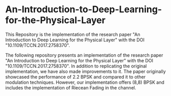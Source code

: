 # An-Introduction-to-Deep-Learning-for-the-Physical-Layer
This Repository is the implementation of the research paper "An Introduction to Deep Learning for the Physical Layer" with the DOI "10.1109/TCCN.2017.2758370".  



The following repository presents an implementation of the research paper "An Introduction to Deep Learning for the Physical Layer" with the DOI "10.1109/TCCN.2017.2758370". In addition to replicating the original implementation, we have also made improvements to it. The paper originally showcased the performance of 2.2 BPSK and compared it to other modulation techniques. However, our implementation offers (8,8) BPSK and includes the implementation of Riecean Fading in the channel.
